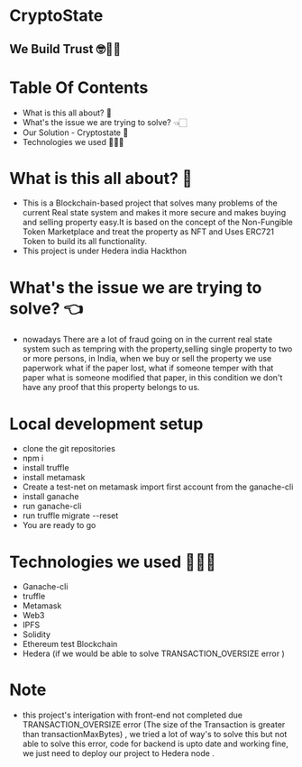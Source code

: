 
# CryptoState 
## We Build  Trust 🤓💪🏻
# Table Of Contents
* What is this all about? 👀
* What's the issue we are trying to solve? 👈🏻
* Our Solution - Cryptostate 🚀
* Technologies we used 👩🏻‍💻
<!-- * Glimpse of Project Healer ✨ -->

# What is this all about? 👀
* This is a Blockchain-based project that solves many problems of the current Real state system and makes it more secure and makes buying and selling property easy.It is based on the concept of the Non-Fungible Token Marketplace and treat the property as NFT and Uses ERC721 Token to build its all functionality. 
* This project is under Hedera india Hackthon


# What's the issue we are trying to solve? 👈
* nowadays There are a lot of fraud going on in the current real state system such as tempring with the property,selling single property to two or more persons, in India, when we buy or sell the property we use paperwork what if the paper lost, what if someone temper with  that paper what is someone modified that paper, in this condition we don't have any proof that this property belongs to us.


# Local development setup
* clone the git repositories
* npm i
* install truffle 
* install metamask
* Create a test-net on metamask import first account from the ganache-cli 
* install ganache 
* run ganache-cli 
* run truffle migrate --reset 
* You are ready to go 



# Technologies we used 👩🏻‍💻
* Ganache-cli
* truffle
* Metamask
* Web3
* IPFS
* Solidity
* Ethereum test   Blockchain
* Hedera (if we would be able to solve TRANSACTION_OVERSIZE error )

# Note 
* this project's interigation with front-end  not completed due TRANSACTION_OVERSIZE error (The size of the Transaction is greater than transactionMaxBytes) , we tried a lot of way's to solve this but not able to solve this error,  code for backend is upto date and working fine, we just need to deploy our project to Hedera  node .



<!-- # Glimpse of Project Healer ✨ -->

